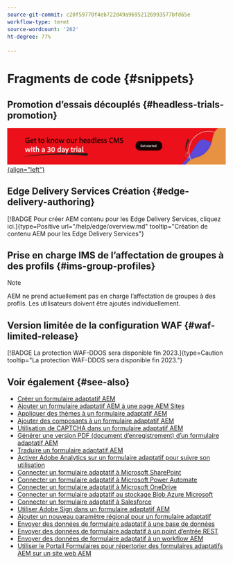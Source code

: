 ```yaml
---
source-git-commit: c20f59770f4eb722d49a96952126993577bfd65e
workflow-type: tm+mt
source-wordcount: '262'
ht-degree: 77%

---
```

# Fragments de code {#snippets}

## Promotion d’essais découplés {#headless-trials-promotion}

[![Découvrez notre CMS découplé en bénéficiant d’un essai de 30 jours](./assets/aem-headless-trial-promo.png){align="left"}](https://commerce.adobe.com/business-trial/sign-up?items%5B0%5D%5Bid%5D=649A1AF5CBC5467A25E84F2561274821&amp;cli=headless_exl_banner_campaign&amp;co=US&amp;lang=fr)

## Edge Delivery Services Création {#edge-delivery-authoring}

[!BADGE Pour créer AEM contenu pour les Edge Delivery Services, cliquez ici.]{type=Positive url="/help/edge/overview.md" tooltip="Création de contenu AEM pour les Edge Delivery Services"}

## Prise en charge IMS de l’affectation de groupes à des profils {#ims-group-profiles}

>[!NOTE]
>
>AEM ne prend actuellement pas en charge l’affectation de groupes à des profils. Les utilisateurs doivent être ajoutés individuellement.

## Version limitée de la configuration WAF {#waf-limited-release}

[!BADGE La protection WAF-DDOS sera disponible fin 2023.]{type=Caution tooltip="La protection WAF-DDOS sera disponible fin 2023."}

## Voir également {#see-also}

* [Créer un formulaire adaptatif AEM](/help/forms/creating-adaptive-form-core-components.md)
* [Ajouter un formulaire adaptatif AEM à une page AEM Sites](/help/forms/create-or-add-an-adaptive-form-to-aem-sites-page.md)
* [Appliquer des thèmes à un formulaire adaptatif AEM](/help/forms/using-themes-in-core-components.md)
* [Ajouter des composants à un formulaire adaptatif AEM](https://experienceleague.adobe.com/docs/experience-manager-core-components/using/adaptive-forms/introduction.html#components)
* [Utilisation de CAPTCHA dans un formulaire adaptatif AEM](/help/forms/captcha-adaptive-forms-core-components.md)
* [Générer une version PDF (document d’enregistrement) d’un formulaire adaptatif AEM](/help/forms/generate-document-of-record-core-components.md)
* [Traduire un formulaire adaptatif AEM](/help/forms/using-aem-translation-workflow-to-localize-adaptive-forms-core-components.md)
* [Activer Adobe Analytics sur un formulaire adaptatif pour suivre son utilisation](/help/forms/enable-adobe-analytics-adaptive-form-using-experience-cloud-setup-automation.md)
* [Connecter un formulaire adaptatif à Microsoft SharePoint](/help/forms/configure-submit-actions-core-components.md#submit-to-sharedrive)
* [Connecter un formulaire adaptatif à Microsoft Power Automate](/help/forms/configure-submit-actions-core-components.md#microsoft-power-automate)
* [Connecter un formulaire adaptatif à Microsoft OneDrive](/help/forms/configure-submit-actions-core-components.md#create-a-onedrive-configuration)
* [Connecter un formulaire adaptatif au stockage Blob Azure Microsoft](/help/forms/configure-submit-actions-core-components.md#azure-blob-storage)
* [Connecter un formulaire adaptatif à Salesforce](/help/forms/oauth2-client-credentials-flow-for-server-to-server-integration.md)
* [Utiliser Adobe Sign dans un formulaire adaptatif AEM](/help/forms/working-with-adobe-sign.md)
* [Ajouter un nouveau paramètre régional pour un formulaire adaptatif](/help/forms/supporting-new-language-localization-core-components.md)
* [Envoyer des données de formulaire adaptatif à une base de données](https://experienceleague.adobe.com/docs/experience-manager-cloud-service/content/forms/integrate/use-form-data-model/data-integration.html?lang=fr)
* [Envoyer des données de formulaire adaptatif à un point d’entrée REST](/help/forms/configure-submit-actions-core-components.md#submit-to-rest-endpoint)
* [Envoyer des données de formulaire adaptatif à un workflow AEM](/help/forms/configure-submit-actions-core-components.md#invoke-an-aem-workflow)
* [Utiliser le Portail Formulaires pour répertorier des formulaires adaptatifs AEM sur un site web AEM](/help/forms/configure-forms-portal.md)



